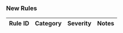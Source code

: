 ### New Rules

| Rule ID | Category | Severity | Notes                                      |
|---------|----------|----------|-------|
